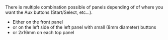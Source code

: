 There is multiple combination possible of panels depending of of where you want the Aux buttons (Start/Select, etc…).
- Either on the front panel
- or on the left side of the left panel with small (8mm diameter) buttons
- or 2x16mm on each top panel
